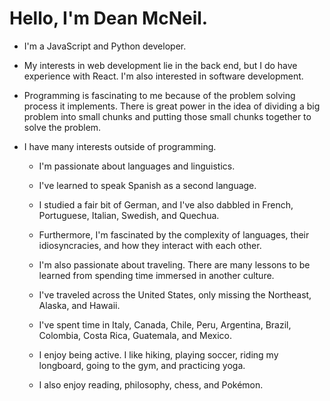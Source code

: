 # Hello, I'm Dean McNeil.
- I'm a JavaScript and Python developer.

- My interests in web development lie in the back end, but I do have experience with React. I'm also interested in software development.

- Programming is fascinating to me because of the problem solving process it implements. There is great power in the idea of dividing a big problem into small chunks and putting those small chunks together to solve the problem.


- I have many interests outside of programming.
 
  - I'm passionate about languages and linguistics. 
  -   I've learned to speak Spanish as a second language.
  -   I studied a fair bit of German, and I've also dabbled in French, Portuguese, Italian, Swedish, and Quechua. 
  -   Furthermore, I'm fascinated by the complexity of languages, their idiosyncracies, and how they interact with each other.
 
  - I'm also passionate about traveling. There are many lessons to be learned from spending time immersed in another culture.
  -   I've traveled across the United States, only missing the Northeast, Alaska, and Hawaii.
  -   I've spent time in Italy, Canada, Chile, Peru, Argentina, Brazil, Colombia, Costa Rica, Guatemala, and Mexico.
  
  - I enjoy being active. I like hiking, playing soccer, riding my longboard, going to the gym, and practicing yoga.
  
  - I also enjoy reading, philosophy, chess, and Pokémon.

<!---
- 👋 Hi, I’m @d-mcneil
- 👀 I’m interested in ...
- 🌱 I’m currently learning ...
- 💞️ I’m looking to collaborate on ...
- 📫 How to reach me ...
d-mcneil/d-mcneil is a ✨ special ✨ repository because its `README.md` (this file) appears on your GitHub profile.
You can click the Preview link to take a look at your changes.
--->
